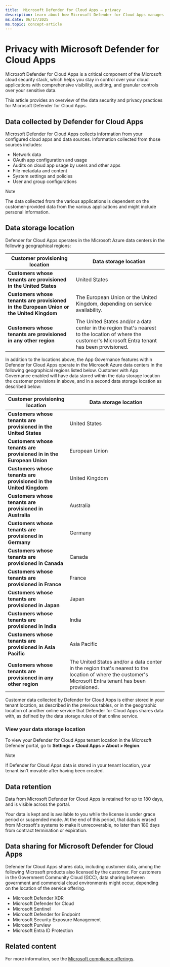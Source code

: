 ```yaml
---
title:  Microsoft Defender for Cloud Apps – privacy
description: Learn about how Microsoft Defender for Cloud Apps manages user privacy.
ms.date: 06/17/2025
ms.topic: concept-article
---
```

# Privacy with Microsoft Defender for Cloud Apps

Microsoft Defender for Cloud Apps is a critical component of the Microsoft cloud security stack, which helps you stay in control over your cloud applications with comprehensive visibility, auditing, and granular controls over your sensitive data.

This article provides an overview of the data security and privacy practices for Microsoft Defender for Cloud Apps.

## Data collected by Defender for Cloud Apps

Microsoft Defender for Cloud Apps collects information from your configured cloud apps and data sources. Information collected from those sources includes:

- Network data
- OAuth app configuration and usage
- Audits on cloud app usage by users and other apps
- File metadata and content
- System settings and policies
- User and group configurations

> [!NOTE]
> The data collected from the various applications is dependent on the customer-provided data from the various applications and might include personal information.

## Data storage location

Defender for Cloud Apps operates in the Microsoft Azure data centers in the following geographical regions: 

|Customer provisioning location  |Data storage location  |
|---------|---------|
|**Customers whose tenants are provisioned in the United States**     |  United States       |
|**Customers whose tenants are provisioned in the European Union or the United Kingdom**     |    The European Union or the United Kingdom, depending on service availability.      |
|**Customers whose tenants are provisioned in any other region**     |     The United States and/or a data center in the region that's nearest to the location of where the customer's Microsoft Entra tenant has been provisioned.    |

In addition to the locations above, the App Governance features within Defender for Cloud Apps operate in the Microsoft Azure data centers in the following geographical regions listed below. Customer with App Governance enabled will have data stored within the data storage location the customer provisions in above, and in a second data storage location as described below: 

|Customer provisioning location  |Data storage location  |
|---------|---------|
|**Customers whose tenants are provisioned in the United States** | United States |
|**Customers whose tenants are provisioned in in the European Union** | European Union |
|**Customers whose tenants are provisioned in the United Kingdom** | United Kingdom |
|**Customers whose tenants are provisioned in Australia** | Australia |
|**Customers whose tenants are provisioned in Germany** | Germany |
|**Customers whose tenants are provisioned in Canada** |Canada  |
|**Customers whose tenants are provisioned in France**  | France  |
| **Customers whose tenants are provisioned in Japan** | Japan  |
| **Customers whose tenants are provisioned in India** | India  |
| **Customers whose tenants are provisioned in Asia Pacific**  | Asia Pacific  |
|**Customers whose tenants are provisioned in any other region**     |     The United States and/or a data center in the region that's nearest to the location of where the customer's Microsoft Entra tenant has been provisioned.   |

Customer data collected by Defender for Cloud Apps is either stored in your tenant location, as described in the previous tables, or in the geographic location of another online service that Defender for Cloud Apps shares data with, as defined by the data storage rules of that online service.


### View your data storage location

To view your Defender for Cloud Apps tenant location in the Microsoft Defender portal, go to **Settings > Cloud Apps > About > Region**.

> [!NOTE]
> If Defender for Cloud Apps data is stored in your tenant location, your tenant isn't movable after having been created.
 
## Data retention

Data from Microsoft Defender for Cloud Apps is retained for up to 180 days, and is visible across the portal.  

Your data is kept and is available to you while the license is under grace period or suspended mode. At the end of this period, that data is erased from Microsoft's systems to make it unrecoverable, no later than 180 days from contract termination or expiration.

## Data sharing for Microsoft Defender for Cloud Apps

Defender for Cloud Apps shares data, including customer data, among the following Microsoft products also licensed by the customer. For customers in the Government Community Cloud (GCC), data sharing between government and commercial cloud environments might occur, depending on the location of the service offering.

- Microsoft Defender XDR
- Microsoft Defender for Cloud
- Microsoft Sentinel
- Microsoft Defender for Endpoint
- Microsoft Security Exposure Management
- Microsoft Purview
- Microsoft Entra ID Protection

## Related content

For more information, see the [Microsoft compliance offerings](/compliance/regulatory/offering-nist-sp-800-171).
